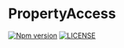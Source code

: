 # PropertyAccess

[![Npm version](https://badge.fury.io/js/@sirian%2Fproperty-access.svg)](https://www.npmjs.com/package/@sirian/property-access)
[![LICENSE](https://img.shields.io/badge/License-MIT-yellow.svg)](https://opensource.org/licenses/MIT)


